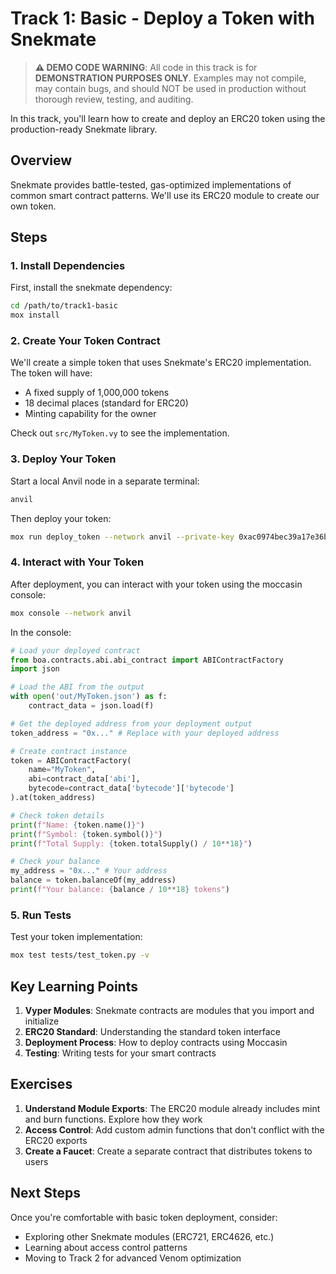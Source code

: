# Track 1: Basic - Deploy a Token with Snekmate

> **⚠️ DEMO CODE WARNING**: All code in this track is for **DEMONSTRATION PURPOSES ONLY**. Examples may not compile, may contain bugs, and should NOT be used in production without thorough review, testing, and auditing.

In this track, you'll learn how to create and deploy an ERC20 token using the production-ready Snekmate library.

## Overview

Snekmate provides battle-tested, gas-optimized implementations of common smart contract patterns. We'll use its ERC20 module to create our own token.

## Steps

### 1. Install Dependencies

First, install the snekmate dependency:

```bash
cd /path/to/track1-basic
mox install
```

### 2. Create Your Token Contract

We'll create a simple token that uses Snekmate's ERC20 implementation. The token will have:
- A fixed supply of 1,000,000 tokens
- 18 decimal places (standard for ERC20)
- Minting capability for the owner

Check out `src/MyToken.vy` to see the implementation.

### 3. Deploy Your Token

Start a local Anvil node in a separate terminal:

```bash
anvil
```

Then deploy your token:

```bash
mox run deploy_token --network anvil --private-key 0xac0974bec39a17e36ba4a6b4d238ff944bacb478cbed5efcae784d7bf4f2ff80
```

### 4. Interact with Your Token

After deployment, you can interact with your token using the moccasin console:

```bash
mox console --network anvil
```

In the console:
```python
# Load your deployed contract
from boa.contracts.abi.abi_contract import ABIContractFactory
import json

# Load the ABI from the output
with open('out/MyToken.json') as f:
    contract_data = json.load(f)

# Get the deployed address from your deployment output
token_address = "0x..." # Replace with your deployed address

# Create contract instance
token = ABIContractFactory(
    name="MyToken",
    abi=contract_data['abi'],
    bytecode=contract_data['bytecode']['bytecode']
).at(token_address)

# Check token details
print(f"Name: {token.name()}")
print(f"Symbol: {token.symbol()}")
print(f"Total Supply: {token.totalSupply() / 10**18}")

# Check your balance
my_address = "0x..." # Your address
balance = token.balanceOf(my_address)
print(f"Your balance: {balance / 10**18} tokens")
```

### 5. Run Tests

Test your token implementation:

```bash
mox test tests/test_token.py -v
```

## Key Learning Points

1. **Vyper Modules**: Snekmate contracts are modules that you import and initialize
2. **ERC20 Standard**: Understanding the standard token interface
3. **Deployment Process**: How to deploy contracts using Moccasin
4. **Testing**: Writing tests for your smart contracts

## Exercises

1. **Understand Module Exports**: The ERC20 module already includes mint and burn functions. Explore how they work
2. **Access Control**: Add custom admin functions that don't conflict with the ERC20 exports
3. **Create a Faucet**: Create a separate contract that distributes tokens to users

## Next Steps

Once you're comfortable with basic token deployment, consider:
- Exploring other Snekmate modules (ERC721, ERC4626, etc.)
- Learning about access control patterns
- Moving to Track 2 for advanced Venom optimization